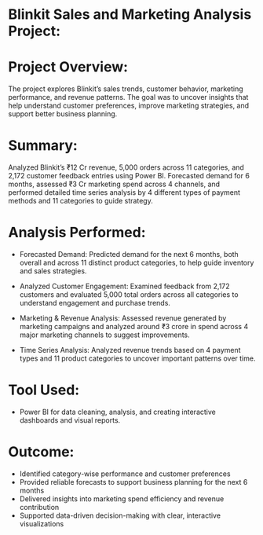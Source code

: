 # Blinkit Sales and Marketing Analysis Project:


# Project Overview:
The project explores Blinkit’s sales trends, customer behavior, marketing performance, and revenue patterns. The goal was to uncover insights that help understand customer preferences, improve marketing strategies, and support better business planning.


# Summary:
Analyzed Blinkit’s ₹12 Cr revenue, 5,000 orders across 11 categories, and 2,172 customer feedback entries using Power BI. Forecasted demand for 6 months, assessed ₹3 Cr marketing spend across 4 channels, and performed detailed time series analysis by 4 different types of payment methods and 11 categories to guide strategy.   


# Analysis Performed:
* Forecasted Demand: Predicted demand for the next 6 months, both overall and across 11 distinct product categories, to help guide inventory and sales strategies.
  
* Analyzed Customer Engagement: Examined feedback from 2,172 customers and evaluated 5,000 total orders across all categories to understand engagement and purchase trends.
  
* Marketing & Revenue Analysis: Assessed revenue generated by marketing campaigns and analyzed around ₹3 crore in spend across 4 major marketing channels to suggest     improvements.
  
* Time Series Analysis: Analyzed revenue trends based on 4 payment types and 11 product categories to uncover important patterns over time.


# Tool Used:
* Power BI for data cleaning, analysis, and creating interactive dashboards and visual reports.

  
# Outcome:
* Identified category-wise performance and customer preferences
* Provided reliable forecasts to support business planning for the next 6 months
* Delivered insights into marketing spend efficiency and revenue contribution
* Supported data-driven decision-making with clear, interactive visualizations

